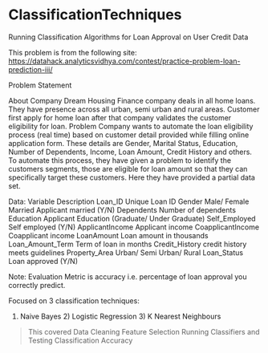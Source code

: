 # ClassificationTechniques
Running Classification Algorithms for Loan Approval on User Credit Data

This problem is from the following site: https://datahack.analyticsvidhya.com/contest/practice-problem-loan-prediction-iii/

Problem Statement

About Company
Dream Housing Finance company deals in all home loans. They have presence across all urban, semi urban and rural areas. Customer first apply for home loan after that company validates the customer eligibility for loan.
Problem
Company wants to automate the loan eligibility process (real time) based on customer detail provided while filling online application form. These details are Gender, Marital Status, Education, Number of Dependents, Income, Loan Amount, Credit History and others. To automate this process, they have given a problem to identify the customers segments, those are eligible for loan amount so that they can specifically target these customers. Here they have provided a partial data set.

Data: Variable Description
Loan_ID
Unique Loan ID
Gender
Male/ Female
Married
Applicant married (Y/N)
Dependents
Number of dependents
Education
Applicant Education (Graduate/ Under Graduate)
Self_Employed
Self employed (Y/N)
ApplicantIncome
Applicant income
CoapplicantIncome
Coapplicant income
LoanAmount
Loan amount in thousands
Loan_Amount_Term
Term of loan in months
Credit_History
credit history meets guidelines
Property_Area
Urban/ Semi Urban/ Rural
Loan_Status
Loan approved (Y/N)
 
Note: 
Evaluation Metric is accuracy i.e. percentage of loan approval you correctly predict.

Focused on 3 classification techniques:
1) Naive Bayes 2) Logistic Regression 3) K Nearest Neighbours 
> This covered Data Cleaning 
> Feature Selection 
> Running Classifiers and Testing Classification Accuracy

